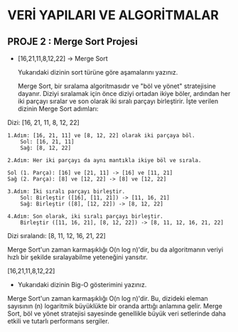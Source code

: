 # VERİ YAPILARI VE ALGORİTMALAR

## PROJE 2 : Merge Sort Projesi

- [16,21,11,8,12,22] -> Merge Sort

    Yukarıdaki dizinin sort türüne göre aşamalarını yazınız.

    Merge Sort, bir sıralama algoritmasıdır ve "böl ve yönet" stratejisine dayanır. Diziyi sıralamak için önce diziyi ortadan ikiye böler, ardından her iki parçayı sıralar ve son olarak iki sıralı parçayı birleştirir. İşte verilen dizinin Merge Sort adımları:

Dizi: [16, 21, 11, 8, 12, 22]

    1.Adım: [16, 21, 11] ve [8, 12, 22] olarak iki parçaya böl.
        Sol: [16, 21, 11]
        Sağ: [8, 12, 22]

    2.Adım: Her iki parçayı da aynı mantıkla ikiye böl ve sırala.

    Sol (1. Parça): [16] ve [21, 11] -> [16] ve [11, 21]
    Sağ (2. Parça): [8] ve [12, 22] -> [8] ve [12, 22]

    3.Adım: İki sıralı parçayı birleştir.
        Sol: Birleştir ([16], [11, 21]) -> [11, 16, 21]
        Sağ: Birleştir ([8], [12, 22]) -> [8, 12, 22]

    4.Adım: Son olarak, iki sıralı parçayı birleştir.
        Birleştir ([11, 16, 21], [8, 12, 22]) -> [8, 11, 12, 16, 21, 22]

Dizi sıralandı: [8, 11, 12, 16, 21, 22]

Merge Sort'un zaman karmaşıklığı O(n log n)'dir, bu da algoritmanın veriyi hızlı bir şekilde sıralayabilme yeteneğini yansıtır.

[16,21,11,8,12,22]
- Yukarıdaki dizinin Big-O gösterimini yazınız.

Merge Sort'un zaman karmaşıklığı O(n log n)'dir. Bu, dizideki eleman sayısının (n) logaritmik büyüklükte bir oranda arttığı anlamına gelir. Merge Sort, böl ve yönet stratejisi sayesinde genellikle büyük veri setlerinde daha etkili ve tutarlı performans sergiler.

